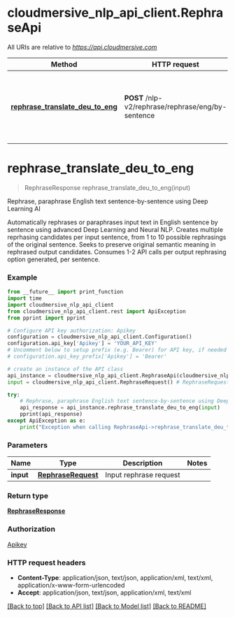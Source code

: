 # cloudmersive_nlp_api_client.RephraseApi

All URIs are relative to *https://api.cloudmersive.com*

Method | HTTP request | Description
------------- | ------------- | -------------
[**rephrase_translate_deu_to_eng**](RephraseApi.md#rephrase_translate_deu_to_eng) | **POST** /nlp-v2/rephrase/rephrase/eng/by-sentence | Rephrase, paraphrase English text sentence-by-sentence using Deep Learning AI


# **rephrase_translate_deu_to_eng**
> RephraseResponse rephrase_translate_deu_to_eng(input)

Rephrase, paraphrase English text sentence-by-sentence using Deep Learning AI

Automatically rephrases or paraphrases input text in English sentence by sentence using advanced Deep Learning and Neural NLP.  Creates multiple reprhasing candidates per input sentence, from 1 to 10 possible rephrasings of the original sentence.  Seeks to preserve original semantic meaning in rephrased output candidates.  Consumes 1-2 API calls per output rephrasing option generated, per sentence.

### Example
```python
from __future__ import print_function
import time
import cloudmersive_nlp_api_client
from cloudmersive_nlp_api_client.rest import ApiException
from pprint import pprint

# Configure API key authorization: Apikey
configuration = cloudmersive_nlp_api_client.Configuration()
configuration.api_key['Apikey'] = 'YOUR_API_KEY'
# Uncomment below to setup prefix (e.g. Bearer) for API key, if needed
# configuration.api_key_prefix['Apikey'] = 'Bearer'

# create an instance of the API class
api_instance = cloudmersive_nlp_api_client.RephraseApi(cloudmersive_nlp_api_client.ApiClient(configuration))
input = cloudmersive_nlp_api_client.RephraseRequest() # RephraseRequest | Input rephrase request

try:
    # Rephrase, paraphrase English text sentence-by-sentence using Deep Learning AI
    api_response = api_instance.rephrase_translate_deu_to_eng(input)
    pprint(api_response)
except ApiException as e:
    print("Exception when calling RephraseApi->rephrase_translate_deu_to_eng: %s\n" % e)
```

### Parameters

Name | Type | Description  | Notes
------------- | ------------- | ------------- | -------------
 **input** | [**RephraseRequest**](RephraseRequest.md)| Input rephrase request | 

### Return type

[**RephraseResponse**](RephraseResponse.md)

### Authorization

[Apikey](../README.md#Apikey)

### HTTP request headers

 - **Content-Type**: application/json, text/json, application/xml, text/xml, application/x-www-form-urlencoded
 - **Accept**: application/json, text/json, application/xml, text/xml

[[Back to top]](#) [[Back to API list]](../README.md#documentation-for-api-endpoints) [[Back to Model list]](../README.md#documentation-for-models) [[Back to README]](../README.md)

